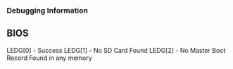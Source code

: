 ### Debugging Information

## BIOS
LEDG[0] - Success
LEDG[1] - No SD Card Found
LEDG[2] - No Master Boot Record Found in any memory
